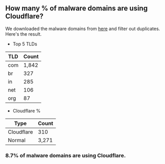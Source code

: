 ## How many % of malware domains are using Cloudflare?


We downloaded the malware domains from [here](https://urlhaus.abuse.ch) and filter out duplicates.
Here's the result.


[//]: # (start replacement)


- Top 5 TLDs

| TLD | Count |
| --- | --- |
| com | 1,842 |
| br | 327 |
| in | 285 |
| net | 106 |
| org | 87 |


- Cloudflare %

| Type | Count |
| --- | --- |
| Cloudflare | 310 |
| Normal | 3,271 |


### 8.7% of malware domains are using Cloudflare.